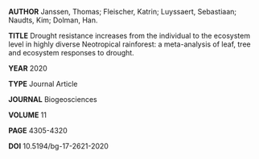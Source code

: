 **AUTHOR** 
Janssen, Thomas;
Fleischer, Katrin;
Luyssaert, Sebastiaan;
Naudts, Kim;
Dolman, Han.


**TITLE** Drought resistance increases from the individual to the ecosystem level in highly diverse Neotropical rainforest: a meta-analysis of leaf, tree and ecosystem responses to drought.

**YEAR** 2020

**TYPE** Journal Article

**JOURNAL** Biogeosciences

**VOLUME** 11

**PAGE** 4305-4320

**DOI** 10.5194/bg-17-2621-2020